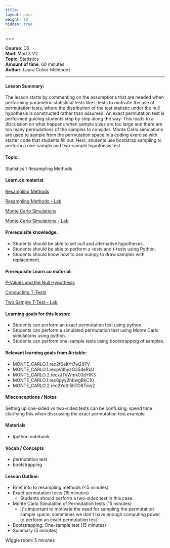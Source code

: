 ```yaml
---
title: 
layout: post
weight: 10
hidden: true
---
```


===


**Course**: DS   <br/>
**Mod**: Mod 3 V2               <br/>
**Topic**:  Statistics <br/>
**Amount of time**:  60 minutes  <br/>
**Author**: Laura Colon-Melendez

***

#### Lesson Summary:

The lesson starts by commenting on the assumptions that are needed when performing parametric statistical tests like t-tests to motivate the use of permutation tests, where the distribution of the test statistic under the null hypothesis is constructed rather than assumed. An exact permutation test is performed guiding students step by step along the way. This leads to a discussion on what happens when sample sizes are too large and there are too many permutations of the samples to consider. Monte Carlo simulations are used to sample from the permutation space in a coding exercise with starter code that students fill out. Next, students use bootstrap sampling to perform a one-sample and two-sample hypothesis test

#### Topic:

Statistics / Resampling Methods

#### Learn.co material:

[Resampling Methods](https://github.com/learn-co-curriculum/dsc-resampling-methods)

[Resampling Methods - Lab](https://github.com/learn-co-curriculum/dsc-resampling-methods-lab)

[Monte Carlo Simulations](https://github.com/learn-co-curriculum/dsc-monte-carlo-simulations)

[Monte Carlo Simulations - Lab](https://github.com/learn-co-curriculum/dsc-monte-carlo-simulations-lab)


#### Prerequisite knowledge:

* Students should be able to set null and alternative hypotheses. 
* Students should be able to perform z-tests and t-tests using Python. 
* Students should know how to use numpy to draw samples with replacement. 

#### Prerequisite Learn.co material:

[P-Values and the Null Hypothesis](https://github.com/learn-co-curriculum/dsc-p-values-and-null-hypothesis)

[Conducting T-Tests](https://github.com/learn-co-curriculum/dsc-t-tests)

[Two Sample T-Test - Lab](https://github.com/learn-co-curriculum/dsc-two-sample-t-tests-lab)

#### Learning goals for this lesson:

* Students can perform an exact permutation test using python.
* Students can perform a simulated permutation test using Monte Carlo simulations using python.
* Students can perform one-sample tests using bootstrapping of samples. 

#### Relevant learning goals from Airtable: 

* MONTE_CARLO.1.rec2f0eltYt7w297V
* MONTE_CARLO.1.recpVdhyzG35deRxU
* MONTE_CARLO.2.recxJTyWmk03rHfK3
* MONTE_CARLO.1.rec6pyy2hbwgBkC10
* MONTE_CARLO.2.rec2YqSI5hTO8Tms2

#### Misconceptions / Notes

Setting up one-sided vs two-sided tests can be confusing; spend time clarifying this when discussing the exact permutation test example.

#### Materials
- Ipython notebook 

#### Vocab / Concepts 

* permutation test
* bootstrapping 

#### Lesson Outline:

* Brief into to resampling methods (<5 minutes)
* Exact permutation tests (15 minutes)
    * Students should perform a two-sided test in this case. 
* Monte Carlo Simulation of Permutation tests (15 minutes) 
    * It's important to motivate the need for sampling the permutation sample space: sometimes we don't have enough computing power to perform an exact permutation test. 
* Bootstrapping: One-sample test (15 minutes)
* Summary (5 minutes) 

Wiggle room: 5 minutes
